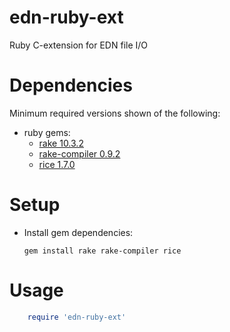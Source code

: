 edn-ruby-ext
============

Ruby C-extension for EDN file I/O

Dependencies
============

Minimum required versions shown of the following:
- ruby gems:
  - [rake 10.3.2](http://rake.rubyforge.org)
  - [rake-compiler 0.9.2](http://rake-compiler.rubyforge.org)
  - [rice 1.7.0](http://rice.rubyforge.org)

Setup
=====

- Install gem dependencies:

   ```
   gem install rake rake-compiler rice
   ```

Usage
=====
```ruby
    require 'edn-ruby-ext'

```
